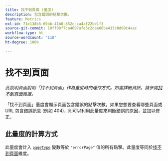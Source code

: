 ```yaml
---
title: 找不到頁面 (量度)
description: 包含錯誤的點擊次數。
feature: Metrics
exl-id: 71e138b5-69bb-41b0-852c-ca4af22be1f3
source-git-commit: 10ff98f7ca4697afe5c2dae66be415c0d68c4aac
workflow-type: ht
source-wordcount: '110'
ht-degree: 100%

---
```


# 找不到頁面

*此說明頁面說明「找不到頁面」作為量度時的運作方式。如需詳細資訊，請參閱[找不到頁面](../dimensions/pages-not-found.md)維度。*

「找不到頁面」量度會顯示頁面包含錯誤的點擊次數。如果您想要查看哪些頁面或 URL 包含錯誤訊息 (例如 404)，則可以利用此量度來判斷錯誤的原因，並加以修正。

## 此量度的計算方式

此量度會計入 [`pageType`](/help/implement/vars/page-vars/pagetype.md) 變數等於 `"errorPage"` 值的所有點擊。此量度等同於[找不到頁面](../dimensions/pages-not-found.md)維度。
